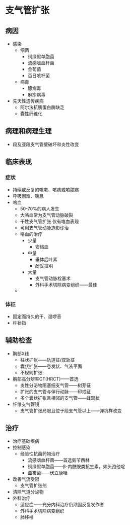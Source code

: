 # 支气管扩张

## 病因

- 感染 
  - 细菌
    - 铜绿假单胞菌
    - 流感嗜血杆菌
    - 金葡菌
    - 百日咳杆菌
  - 病毒
    - 腺病毒
    - 麻疹病毒
- 先天性遗传疾病
  - 阿尔法抗胰蛋白酶缺乏
  - 囊性纤维化


## 病理和病理生理
- 段及亚段支气管壁破坏和炎性改变
  
## 临床表现

### 症状

- 持续或反复的咳嗽、咳痰或咳脓痰
- 呼吸困难、喘息
- 咯血
  - 50-70%的病人发生
  - 大咯血常为支气管动脉破裂
  - 干性支气管扩张 仅有咯血表现
  - 可用支气管动脉造影诊治
  - 咯血的治疗
    - 少量
      - 安络血
    - 中量
      - 垂体后叶素
      - 酚妥拉明
    - 大量
      - 支气管动脉栓塞术
      - 外科手术切除病变组织——最佳
  - 
  
### 体征

- 固定而持久的干、湿啰音
- 杵状指

## 辅助检查

- 胸部X线
  - 柱状扩张——轨道征/双轨征
  - 囊状扩张——卷发状、气液平面
  - 不规则扩张
- 胸部高分辨率CT(HRCT)——首选
  - 炎性分泌物阻塞细支气管——树芽征
  - 扩张的支气管与伴行动脉——印戒征
  - 多个囊状扩张且相邻的支气管——蜂窝状
- 纤维支气管镜
  - 支气管扩张局限且位于段支气管以上——弹坑样改变


## 治疗

- 治疗基础疾病
- 控制感染
  - 经验性抗菌药物治疗
    - 流感嗜血杆菌——首选氨苄西林
    - 铜绿假单胞菌——β-内酰胺类抗生素，如头孢他啶
    - 曲霉菌——伏立康唑
- 改善气流受限
  - 支气管扩张剂
- 清除气道分泌物
- 外科治疗
  - 适应症——充分内科治疗仍顽固反复发作者
  - 外科手术切除病变组织
  - 肺移植